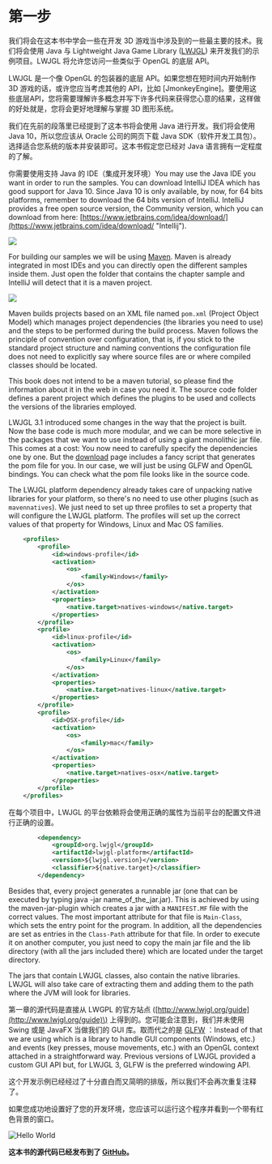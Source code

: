 # 第一步

我们将会在这本书中学会一些在开发 3D 游戏当中涉及到的一些最主要的技术。我们将会使用 Java 与 Lightweight Java Game Library \([LWJGL](http://www.lwjgl.org/)\) 来开发我们的示例项目。LWJGL 将允许您访问一些类似于 OpenGL 的底层 API。

LWJGL 是一个像 OpenGL 的包装器的底层 API。如果您想在短时间内开始制作 3D 游戏的话，或许您应当考虑其他的 API，比如 \[JmonkeyEngine\]。要使用这些底层API，您将需要理解许多概念并写下许多代码来获得您心意的结果，这样做的好处就是，您将会更好地理解与掌握 3D 图形系统。

我们在先前的段落里已经提到了这本书将会使用 Java 进行开发。我们将会使用 Java 10，所以您应该从 Oracle 公司的网页下载 Java SDK（软件开发工具包）。选择适合您系统的版本并安装即可。这本书假定您已经对 Java 语言拥有一定程度的了解。

你需要使用支持 Java 的 IDE（集成开发环境）You may use the Java IDE you want in order to run the samples. You can download IntelliJ IDEA which has good support for Java 10. Since Java 10 is only available, by now, for 64 bits platforms, remember to download the 64 bits version of IntelliJ. IntelliJ provides a free open source version, the Community version, which you can download from here: [https://www.jetbrains.com/idea/download/](https://www.jetbrains.com/idea/download/ "Intellij").

![](/chapter01/intellij.png)

For building our samples we will be using [Maven](https://maven.apache.org/). Maven is already integrated in most IDEs and you can directly open the different samples inside them. Just open the folder that contains the chapter sample and IntelliJ will detect that it is a maven project.

![](/chapter01/maven_project.png)

Maven builds projects based on an XML file named `pom.xml` \(Project Object Model\) which manages project dependencies \(the libraries you need to use\) and the steps to be performed during the build process. Maven follows the principle of convention over configuration, that is, if you stick to the standard project structure and naming conventions the configuration file does not need to explicitly say where source files are or where compiled classes should be located.

This book does not intend to be a maven tutorial, so please find the information about it in the web in case you need it.  The source code folder defines a parent project which defines the plugins to be used and collects the versions of the libraries employed.

LWJGL 3.1 introduced some changes in the way that the project is built. Now the base code is much more modular, and we can be more selective in the packages that we want to use instead of using a giant monolithic jar file. This comes at a cost: You now need to carefully specify the dependencies one by one. But the [download](https://www.lwjgl.org/download) page includes a fancy script that generates the pom file for you. In our case, we will just be using GLFW and OpenGL bindings. You can check what the pom file looks like in the source code.

The LWJGL platform dependency already takes care of unpacking native libraries for your platform, so there's no need to use other plugins \(such as `mavennatives`\). We just need to set up three profiles to set a property that will configure the LWJGL platform. The profiles will set up the correct values of that property for Windows, Linux and Mac OS families.

```xml
    <profiles>
        <profile>
            <id>windows-profile</id>
            <activation>
                <os>
                    <family>Windows</family>
                </os>
            </activation>
            <properties>
                <native.target>natives-windows</native.target>
            </properties>                
        </profile>
        <profile>
            <id>linux-profile</id>
            <activation>
                <os>
                    <family>Linux</family>
                </os>
            </activation>
            <properties>
                <native.target>natives-linux</native.target>
            </properties>                
        </profile>
        <profile>
            <id>OSX-profile</id>
            <activation>
                <os>
                    <family>mac</family>
                </os>
            </activation>
            <properties>
                <native.target>natives-osx</native.target>
            </properties>
        </profile>
    </profiles>
```

在每个项目中，LWJGL 的平台依赖将会使用正确的属性为当前平台的配置文件进行正确的设置。

```xml
        <dependency>
            <groupId>org.lwjgl</groupId>
            <artifactId>lwjgl-platform</artifactId>
            <version>${lwjgl.version}</version>
            <classifier>${native.target}</classifier>
        </dependency>
```

Besides that, every project generates a runnable jar \(one that can be executed by typing java -jar name\_of\_the\_jar.jar\). This is achieved by using the maven-jar-plugin which creates a jar with a `MANIFEST.MF` file with the correct values. The most important attribute for that file is `Main-Class`, which sets the entry point for the program. In addition, all the dependencies are set as entries in the `Class-Path` attribute for that file. In order to execute it on another computer, you just need to copy the main jar file and the lib directory \(with all the jars included there\) which are located under the target directory.

The jars that contain LWJGL classes, also contain the native libraries. LWJGL will also take care of extracting them and adding them to the path where the JVM will look for libraries.

第一章的源代码是直接从 LWGPL 的官方站点 \([http://www.lwjgl.org/guide](http://www.lwjgl.org/guide)\) 上得到的。您可能会注意到，我们并未使用 Swing 或是 JavaFX 当做我们的 GUI 库。取而代之的是 [GLFW](www.glfw.org) ：Instead of that we are using  which is a library to handle GUI components \(Windows, etc.\) and events \(key presses, mouse movements, etc.\) with an OpenGL context attached in a straightforward way. Previous versions of LWJGL provided a custom GUI API but, for LWJGL 3, GLFW is the preferred windowing API.

这个开发示例已经经过了十分直白而又简明的排版，所以我们不会再次重复注释了。

如果您成功地设置好了您的开发环境，您应该可以运行这个程序并看到一个带有红色背景的窗口。

![Hello World](hello_world.png)

**这本书的源代码已经发布到了 **[**GitHub**](https://github.com/lwjglgamedev/lwjglbook)**。**

